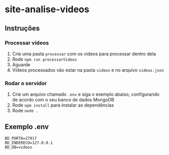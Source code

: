 # site-analise-videos

## Instruções

### Processar vídeos
1. Crie uma pasta `processar` com os videos para processar dentro dela
2. Rode `npm run processarVideos`
3. Aguarde
4. Vídeos processados vão estar na pasta `videos` e no arquivo `videos.json`

### Rodar o servidor
1. Crie um arquivo chamado `.env` e siga o exemplo abaixo, configurando de acordo com o seu banco de dados MongoDB
2. Rode `npm install` para instalar as dependências
3. Rode `node .`

## Exemplo .env
```
BD_PORTA=27017
BD_ENDERECO=127.0.0.1
BD_DB=videos
```